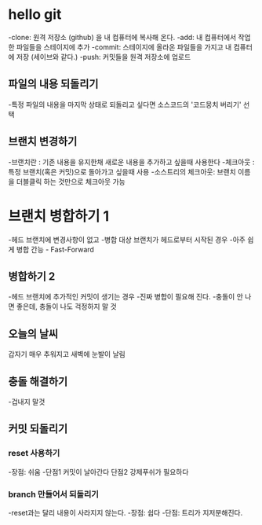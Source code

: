 # hello git 

-clone: 원격 저장소 (github) 을 내 컴퓨터에 복사해 온다.
-add: 내 컴퓨터에서 작업한 파일들을 스테이지에 추가
-commit: 스테이지에 올라온 파일들을 가지고 내 컴퓨터에 저장 (세이브와 같다.)
-push: 커밋들을 원격 저장소에 업로드
 
## 파일의 내용 되돌리기
-특정 파일의 내용을 마지막 상태로 되돌리고 싶다면 소스코드의 '코드뭉치 버리기' 선택

## 브랜치 변경하기

-브랜치란 : 기존 내용을 유지한채 새로운 내용을 추가하고 싶을때 사용한다
-체크아웃 : 특정 브랜치(혹은 커밋)으로 돌아가고 싶을때 사용
-소스트리의 체크아웃: 브랜치 이름을 더블클릭 하는 것만으로 체크아웃 가능
# 브랜치 병합하기 1

-헤드 브랜치에 변경사항이 없고
-병합 대상 브랜치가 헤드로부터 시작된 경우
-아주 쉽게 병합 간능 - Fast-Forward

## 병합하기 2
-헤드 브랜치에 추가적인 커밋이 생기는 경우
-진짜 병합이 필요해 진다.
-충돌이 안 나면 좋은데, 충돌이 나도 걱정하지 말 것

## 오늘의 날씨 
갑자기 매우 추워지고 새벽에 눈발이 날림

## 충돌 해결하기
-겁내지 말것

## 커밋 되돌리기

### reset 사용하기
-장점: 쉬움
-단점1 커밋이 날아간다 단점2 강제푸쉬가 필요하다

### branch 만들어서 되돌리기

-reset과는 달리 내용이 사라지지 않는다.
-장점: 쉽다
-단점: 트리가 지저분해진다.